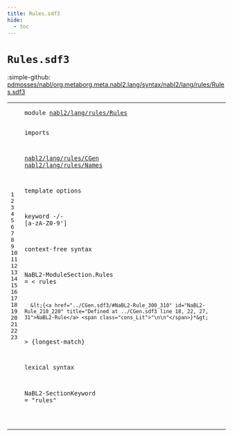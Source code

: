 ```yaml
---
title: Rules.sdf3
hide:
  - toc
---
```


# `Rules.sdf3`

:simple-github: [pdmosses/nabl/org.metaborg.meta.nabl2.lang/syntax/nabl2/lang/rules/Rules.sdf3]

[pdmosses/nabl/org.metaborg.meta.nabl2.lang/syntax/nabl2/lang/rules/Rules.sdf3]: https://github.com/pdmosses/nabl/blob/master/org.metaborg.meta.nabl2.lang/syntax/nabl2/lang/rules/Rules.sdf3 "The source file on GitHub"

<div class="sdf3"><table class="highlighttable"><tbody><tr><td class="linenos"><div class="linenodiv"><pre><span></span>1
2
3
4
5
6
7
8
9
10
11
12
13
14
15
16
17
18
19
20
21
22
23
</pre></div></td>
<td class="code"><pre><code><span class="keyword">module</span> <a href="../CGen.sdf3/#nabl2/lang/rules/Rules_227_249" id="nabl2/lang/rules/Rules_7_29" title="Referenced at ../CGen.sdf3 line 12; ../../Main.sdf3 line 7">nabl2/lang/rules/Rules</a>

<span class="keyword">imports</span>

  <a href="../CGen.sdf3/#nabl2/lang/rules/CGen_7_28" id="nabl2/lang/rules/CGen_42_63" title="Defined at ../CGen.sdf3 line 1">nabl2/lang/rules/CGen</a>
  <a href="../Names.sdf3/#nabl2/lang/rules/Names_7_29" id="nabl2/lang/rules/Names_66_88" title="Defined at ../Names.sdf3 line 1">nabl2/lang/rules/Names</a>

<span class="keyword">template options</span>

  <span class="keyword">keyword</span> -/- [<span class="cons_Regular">a</span>-<span class="cons_Regular">z</span><span class="cons_Regular">A</span>-<span class="cons_Regular">Z</span><span class="cons_Regular">0</span>-<span class="cons_Regular">9</span>\']

<span class="keyword">context-free syntax</span>

  <span id="NaBL2-ModuleSection_160_179" title="Not referenced locally, nor via imports">NaBL2-ModuleSection</span>.<span class="cons_Constructor"><span id="Rules_180_185" title="Not referenced locally, nor via imports">Rules</span></span> = &lt;
    <span class="cons_String">rules</span>
 
      &lt;{<a href="../CGen.sdf3/#NaBL2-Rule_300_310" id="NaBL2-Rule_210_220" title="Defined at ../CGen.sdf3 line 18, 22, 27, 31">NaBL2-Rule</a> <span class="cons_Lit">"\n\n"</span>}*&gt;

  &gt; {<span class="keyword">longest-match</span>}

<span class="keyword">lexical syntax</span>

  <span id="NaBL2-SectionKeyword_271_291" title="Not referenced locally, nor via imports">NaBL2-SectionKeyword</span> = <span class="cons_Lit">"rules"</span>

</code></pre></td></tr></tbody></table></div>